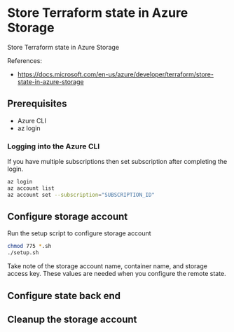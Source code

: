 # Store Terraform state in Azure Storage

Store Terraform state in Azure Storage

References:

* <https://docs.microsoft.com/en-us/azure/developer/terraform/store-state-in-azure-storage>

## Prerequisites

* Azure CLI
* az login

### Logging into the Azure CLI

If you have multiple subscriptions then set subscription after completing the login.

```sh
az login
az account list
az account set --subscription="SUBSCRIPTION_ID"
```

## Configure storage account

Run the setup script to configure storage account

```sh
chmod 775 *.sh
./setup.sh
```

Take note of the storage account name, container name, and storage access key. These values are needed when you configure the remote state.

## Configure state back end

## Cleanup the storage account
